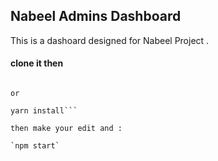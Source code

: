 ## Nabeel Admins Dashboard

This is a dashoard designed for Nabeel Project .

#### clone it then

````npm i

or

yarn install```

then make your edit and :

`npm start`
````
